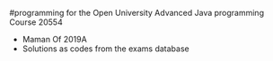 #programming for the Open University Advanced Java programming Course 20554 <br>

- Maman Of 2019A 
- Solutions as codes from the exams database





